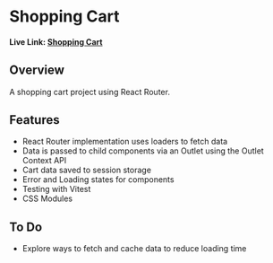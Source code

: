 # Shopping Cart

#### Live Link: [Shopping Cart](https://columk-shopping-cart.netlify.app/)

## Overview

A shopping cart project using React Router.

## Features

- React Router implementation uses loaders to fetch data
- Data is passed to child components via an Outlet using the Outlet Context API
- Cart data saved to session storage
- Error and Loading states for components
- Testing with Vitest
- CSS Modules

## To Do

- Explore ways to fetch and cache data to reduce loading time
